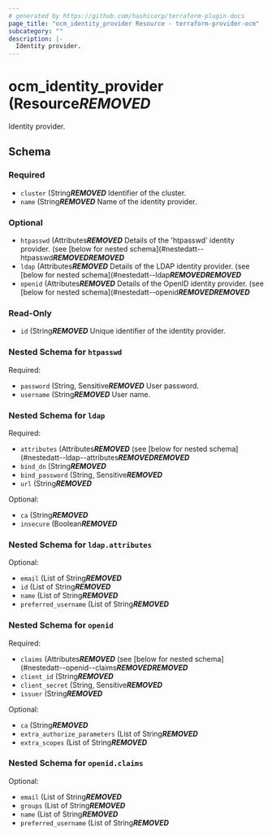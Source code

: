 ```yaml
---
# generated by https://github.com/hashicorp/terraform-plugin-docs
page_title: "ocm_identity_provider Resource - terraform-provider-ocm"
subcategory: ""
description: |-
  Identity provider.
---
```


# ocm_identity_provider (Resource***REMOVED***

Identity provider.



<!-- schema generated by tfplugindocs -->
## Schema

### Required

- `cluster` (String***REMOVED*** Identifier of the cluster.
- `name` (String***REMOVED*** Name of the identity provider.

### Optional

- `htpasswd` (Attributes***REMOVED*** Details of the 'htpasswd' identity provider. (see [below for nested schema](#nestedatt--htpasswd***REMOVED******REMOVED***
- `ldap` (Attributes***REMOVED*** Details of the LDAP identity provider. (see [below for nested schema](#nestedatt--ldap***REMOVED******REMOVED***
- `openid` (Attributes***REMOVED*** Details of the OpenID identity provider. (see [below for nested schema](#nestedatt--openid***REMOVED******REMOVED***

### Read-Only

- `id` (String***REMOVED*** Unique identifier of the identity provider.

<a id="nestedatt--htpasswd"></a>
### Nested Schema for `htpasswd`

Required:

- `password` (String, Sensitive***REMOVED*** User password.
- `username` (String***REMOVED*** User name.


<a id="nestedatt--ldap"></a>
### Nested Schema for `ldap`

Required:

- `attributes` (Attributes***REMOVED*** (see [below for nested schema](#nestedatt--ldap--attributes***REMOVED******REMOVED***
- `bind_dn` (String***REMOVED***
- `bind_password` (String, Sensitive***REMOVED***
- `url` (String***REMOVED***

Optional:

- `ca` (String***REMOVED***
- `insecure` (Boolean***REMOVED***

<a id="nestedatt--ldap--attributes"></a>
### Nested Schema for `ldap.attributes`

Optional:

- `email` (List of String***REMOVED***
- `id` (List of String***REMOVED***
- `name` (List of String***REMOVED***
- `preferred_username` (List of String***REMOVED***



<a id="nestedatt--openid"></a>
### Nested Schema for `openid`

Required:

- `claims` (Attributes***REMOVED*** (see [below for nested schema](#nestedatt--openid--claims***REMOVED******REMOVED***
- `client_id` (String***REMOVED***
- `client_secret` (String, Sensitive***REMOVED***
- `issuer` (String***REMOVED***

Optional:

- `ca` (String***REMOVED***
- `extra_authorize_parameters` (List of String***REMOVED***
- `extra_scopes` (List of String***REMOVED***

<a id="nestedatt--openid--claims"></a>
### Nested Schema for `openid.claims`

Optional:

- `email` (List of String***REMOVED***
- `groups` (List of String***REMOVED***
- `name` (List of String***REMOVED***
- `preferred_username` (List of String***REMOVED***


